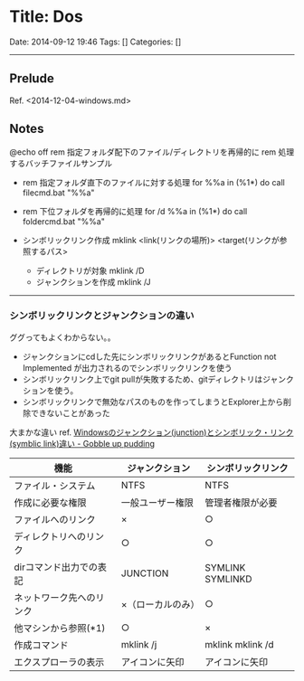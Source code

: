 # Title: Dos

Date: 2014-09-12 19:46
Tags: []
Categories: []

---

## Prelude

Ref. <2014-12-04-windows.md>

## Notes

@echo off
rem 指定フォルダ配下のファイル/ディレクトリを再帰的に
rem 処理するバッチファイルサンプル

* rem 指定フォルダ直下のファイルに対する処理
		for %%a in (%1\*) do call filecmd.bat "%%a"

* rem 下位フォルダを再帰的に処理
		for /d %%a in (%1\*) do call foldercmd.bat "%%a"

* シンボリックリンク作成
		mklink <link(リンクの場所)> <target(リンクが参照するパス>
	* ディレクトリが対象
			mklink /D <link> <target>
	* ジャンクションを作成
			mklink /J <link> <target>

---

### シンボリックリンクとジャンクションの違い

ググってもよくわからない。。

* ジャンクションにcdした先にシンボリックリンクがあるとFunction not Implemented が出力されるのでシンボリックリンクを使う
* シンボリックリンク上でgit pullが失敗するため、gitディレクトリはジャンクションを使う。
* シンボリックリンクで無効なパスのものを作ってしまうとExplorer上から削除できないことがあった

大まかな違い ref. [Windowsのジャンクション(junction)とシンボリック・リンク(symblic link)違い - Gobble up pudding](http://fa11enprince.hatenablog.com/entry/2015/07/25/231114)

機能                     | ジャンクション     | シンボリックリンク
---                      | ---                | ---
ファイル・システム       | NTFS               | NTFS
作成に必要な権限         | 一般ユーザー権限   | 管理者権限が必要
ファイルへのリンク       | ×                 | ○
ディレクトリへのリンク   | ○                 | ○
dirコマンド出力での表記  | JUNCTION           | SYMLINK SYMLINKD
ネットワーク先へのリンク | ×（ローカルのみ） | ○
他マシンから参照(\*1)    | ○                 | ×
作成コマンド             | mklink /j          | mklink mklink /d
エクスプローラの表示     | アイコンに矢印     | アイコンに矢印

